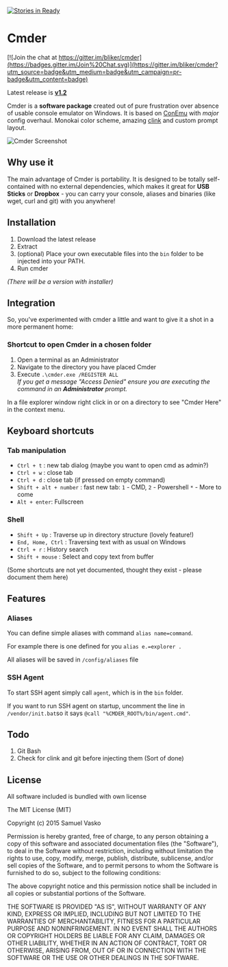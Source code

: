 [![Stories in Ready](https://badge.waffle.io/cmderdev/cmder.png?label=ready&title=Ready)](https://waffle.io/cmderdev/cmder)
# Cmder

[![Join the chat at https://gitter.im/bliker/cmder](https://badges.gitter.im/Join%20Chat.svg)](https://gitter.im/bliker/cmder?utm_source=badge&utm_medium=badge&utm_campaign=pr-badge&utm_content=badge)

Latest release is **[v1.2](https://github.com/bliker/cmder/releases/tag/v1.2)**

Cmder is a **software package** created out of pure frustration over absence of usable console emulator on Windows. It is based on [ConEmu](https://github.com/Maximus5/ConEmu) with *major* config overhaul. Monokai color scheme, amazing [clink](https://github.com/mridgers/clink) and custom prompt layout.

![Cmder Screenshot](http://i.imgur.com/g1nNf0I.png)

## Why use it

The main advantage of Cmder is portability. It is designed to be totally self-contained with no external dependencies, which makes it great for **USB Sticks** or **Dropbox** - you can carry your console, aliases and binaries (like wget, curl and git) with you anywhere!

## Installation

1. Download the latest release
2. Extract
3. (optional) Place your own executable files into the `bin` folder to be injected into your PATH.
4. Run cmder

*(There will be a version with installer)*

## Integration

So, you've experimented with cmder a little and want to give it a shot in a more permanent home:

### Shortcut to open Cmder in a chosen folder

1. Open a terminal as an Administrator
2. Navigate to the directory you have placed Cmder
3. Execute `.\cmder.exe /REGISTER ALL`  
   _If you get a message "Access Denied" ensure you are executing the command in an **Administrator** prompt._

In a file explorer window right click in or on a directory to see "Cmder Here" in the context menu.

## Keyboard shortcuts

### Tab manipulation

* `Ctrl + t` : new tab dialog (maybe you want to open cmd as admin?)
* `Ctrl + w` : close tab
* `Ctrl + d` : close tab (if pressed on empty command)
* `Shift + alt + number` : fast new tab: `1` - CMD, `2` - Powershell `*` - More to come
* `Alt + enter`: Fullscreen

### Shell

* `Shift + Up` : Traverse up in directory structure (lovely feature!)
* `End, Home, Ctrl` : Traversing text with as usual on Windows
* `Ctrl + r` : History search
* `Shift + mouse` : Select and copy text from buffer

(Some shortcuts are not yet documented, thought they exist - please document them here)

## Features

### Aliases
You can define simple aliases with command `alias name=command`.

For example there is one defined for you `alias e.=explorer .`

All aliases will be saved in `/config/aliases` file

### SSH Agent

To start SSH agent simply call `agent`, which is in the `bin` folder.

If you want to run SSH agent on startup, uncomment the line in `/vendor/init.bat`so it says `@call "%CMDER_ROOT%/bin/agent.cmd"`.

## Todo

1. Git Bash
2. Check for clink and git before injecting them (Sort of done)

## License

All software included is bundled with own license

The MIT License (MIT)

Copyright (c) 2015 Samuel Vasko

Permission is hereby granted, free of charge, to any person obtaining a copy
of this software and associated documentation files (the "Software"), to deal
in the Software without restriction, including without limitation the rights
to use, copy, modify, merge, publish, distribute, sublicense, and/or sell
copies of the Software, and to permit persons to whom the Software is
furnished to do so, subject to the following conditions:

The above copyright notice and this permission notice shall be included in
all copies or substantial portions of the Software.

THE SOFTWARE IS PROVIDED "AS IS", WITHOUT WARRANTY OF ANY KIND, EXPRESS OR
IMPLIED, INCLUDING BUT NOT LIMITED TO THE WARRANTIES OF MERCHANTABILITY,
FITNESS FOR A PARTICULAR PURPOSE AND NONINFRINGEMENT. IN NO EVENT SHALL THE
AUTHORS OR COPYRIGHT HOLDERS BE LIABLE FOR ANY CLAIM, DAMAGES OR OTHER
LIABILITY, WHETHER IN AN ACTION OF CONTRACT, TORT OR OTHERWISE, ARISING FROM,
OUT OF OR IN CONNECTION WITH THE SOFTWARE OR THE USE OR OTHER DEALINGS IN
THE SOFTWARE.
